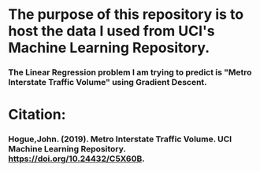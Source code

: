 # The purpose of this repository is to host the data I used from UCI's Machine Learning Repository.

### The Linear Regression problem I am trying to predict is "Metro Interstate Traffic Volume" using Gradient Descent.

# Citation:
### Hogue,John. (2019). Metro Interstate Traffic Volume. UCI Machine Learning Repository. https://doi.org/10.24432/C5X60B.
